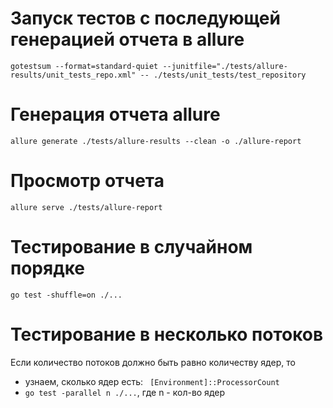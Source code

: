 # Запуск тестов с последующей генерацией отчета в allure

`gotestsum --format=standard-quiet --junitfile="./tests/allure-results/unit_tests_repo.xml" -- ./tests/unit_tests/test_repository`

# Генерация отчета allure

`allure generate ./tests/allure-results --clean -o ./allure-report`

# Просмотр отчета

`allure serve ./tests/allure-report`

# Тестирование в случайном порядке

`go test -shuffle=on ./...`

# Тестирование в несколько потоков 

Если количество потоков должно быть равно количеству ядер, то

- узнаем, сколько ядер есть: ` [Environment]::ProcessorCount`
- `go test -parallel n ./...`, где n - кол-во ядер
